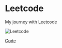 # Leetcode
My journey with Leetcode

![Leetcode](https://leetcode.com/static/images/LeetCode_Sharing.png)

[Code](https://tan12d-expert-broccoli-q54r595jjx9366q4.github.dev/)
